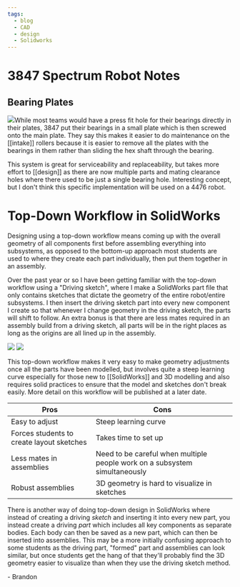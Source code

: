 ```yaml
---
tags:
  - blog
  - CAD
  - design
  - Solidworks
---
```

# 3847 Spectrum Robot Notes
## Bearing Plates
![](https://i.imgur.com/kTOauB6.png)While most teams would have a press fit hole for their bearings directly in their plates, 3847 put their bearings in a small plate which is then screwed onto the main plate. They say this makes it easier to do maintenance on the [[intake]] rollers because it is easier to remove all the plates with the bearings in them rather than sliding the hex shaft through the bearing.

This system is great for serviceability and replaceability, but takes more effort to [[design]] as there are now multiple parts and mating clearance holes where there used to be just a single bearing hole. Interesting concept, but I don't think this specific implementation will be used on a 4476 robot.
# Top-Down Workflow in SolidWorks

Designing using a top-down workflow means coming up with the overall geometry of all components first before assembling everything into subsystems, as opposed to the bottom-up approach most students are used to where they create each part individually, then put them together in an assembly.

Over the past year or so I have been getting familiar with the top-down workflow using a "Driving sketch", where I make a SolidWorks part file that only contains sketches that dictate the geometry of the entire robot/entire subsystems. I then insert the driving sketch part into every new component I create so that whenever I change geometry in the driving sketch, the parts will shift to follow. An extra bonus is that there are less mates required in an assembly build from a driving sketch, all parts will be in the right places as long as the origins are all lined up in the assembly.

![](https://i.imgur.com/5MQf7PS.png)
![](https://i.imgur.com/5FabZP2.png)

This top-down workflow makes it very easy to make geometry adjustments once all the parts have been modelled, but involves quite a steep learning curve especially for those new to [[SolidWorks]] and 3D modelling and also requires solid practices to ensure that the model and sketches don't break easily. More detail on this workflow will be published at a later date.

| Pros | Cons |
|---|---|
| Easy to adjust | Steep learning curve |
| Forces students to create layout sketches | Takes time to set up |
| Less mates in assemblies | Need to be careful when multiple people work on a subsystem simultaneously |
| Robust assemblies | 3D geometry is hard to visualize in sketches |

There is another way of doing top-down design in SolidWorks where instead of creating a driving *sketch* and inserting it into every new part, you instead create a driving *part* which includes all key components as separate bodies. Each body can then be saved as a new part, which can then be inserted into assemblies. This may be a more initially confusing approach to some students as the driving part, "formed" part and assemblies can look similar, but once students get the hang of that they'll probably find the 3D geometry easier to visualize than when they use the driving sketch method.

\- Brandon